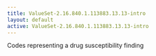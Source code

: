 ```yaml
---
title: ValueSet-2.16.840.1.113883.13.13-intro
layout: default
active: ValueSet-2.16.840.1.113883.13.13-intro
---
```


Codes representing a drug susceptibility finding
